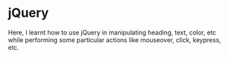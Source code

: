 # jQuery
Here, I learnt how to use jQuery in manipulating heading, text, color, etc while performing some particular actions like mouseover, click, keypress, etc. 

